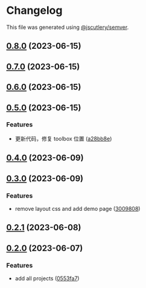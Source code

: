 # Changelog

This file was generated using [@jscutlery/semver](https://github.com/jscutlery/semver).

## [0.8.0](https://github.com/worldprinter/lowcode/compare/v0.7.0...v0.8.0) (2023-06-15)

## [0.7.0](https://github.com/worldprinter/lowcode/compare/v0.6.0...v0.7.0) (2023-06-15)

## [0.6.0](https://github.com/worldprinter/lowcode/compare/v0.5.0...v0.6.0) (2023-06-15)

## [0.5.0](https://github.com/worldprinter/lowcode/compare/v0.4.0...v0.5.0) (2023-06-15)


### Features

* 更新代码，修复 toolbox 位置 ([a28bb8e](https://github.com/worldprinter/lowcode/commit/a28bb8e0af9b6cb68afd2f0ba9f53c504a3716f0))

## [0.4.0](https://github.com/worldprinter/lowcode/compare/v0.3.0...v0.4.0) (2023-06-09)

## [0.3.0](https://github.com/worldprinter/lowcode/compare/v0.2.1...v0.3.0) (2023-06-09)

### Features

-   remove layout css and add demo
    page ([3009808](https://github.com/worldprinter/lowcode/commit/300980840332105cf953ec04bbbf69bc485aa323))

## [0.2.1](https://github.com/worldprinter/lowcode/compare/v0.2.0...v0.2.1) (2023-06-08)

## [0.2.0](https://github.com/worldprinter/lowcode/compare/v0.1.0...v0.2.0) (2023-06-07)

### Features

-   add all projects ([0553fa7](https://github.com/worldprinter/lowcode/commit/0553fa7926f4c9058df2a36cfb656d11de3bb5da))
